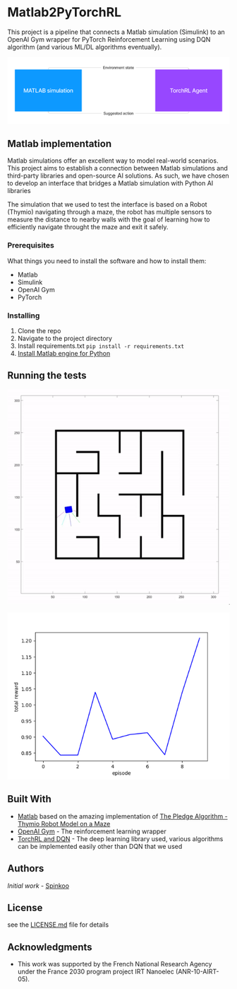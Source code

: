 # Matlab2PyTorchRL

This project is a pipeline that connects a Matlab simulation (Simulink) to an OpenAI Gym wrapper for PyTorch Reinforcement Learning using DQN algorithm (and various ML/DL algorithms eventually).

![General pipeline](images/basic_diag.png)
## Matlab implementation

Matlab simulations offer an excellent way to model real-world scenarios. This project aims to establish a connection between Matlab simulations and third-party libraries and open-source AI solutions. As such, we have chosen to develop an interface that bridges a Matlab simulation with Python AI libraries

The simulation that we used to test the interface is based on a Robot (Thymio) navigating through a maze, the robot has multiple sensors to measure the distance to nearby walls with the goal of learning how to efficiently navigate throught the maze and exit it safely.

### Prerequisites

What things you need to install the software and how to install them:

- Matlab
- Simulink
- OpenAI Gym
- PyTorch

### Installing

1. Clone the repo
2. Navigate to the project directory
3. Install requirements.txt `pip install -r requirements.txt`
4. [Install Matlab engine for Python](https://fr.mathworks.com/help/matlab/matlab_external/get-started-with-matlab-engine-for-python.html)

## Running the tests

![The trainig process of thymio](images/game_shot.gif)

![Reward graph while training the model](images/training_plot.png)

## Built With

* [Matlab](https://www.mathworks.com/products/matlab.html)  based on the amazing implementation of [The Pledge Algorithm - Thymio Robot Model on a Maze](https://fr.mathworks.com/matlabcentral/fileexchange/67399-the-pledge-algorithm-thymio-robot-model-on-a-maze)
* [OpenAI Gym](https://github.com/openai/gym) - The reinforcement learning wrapper
* [TorchRL and DQN](https://github.com/pytorch/rl) - The deep learning library used, various algorithms can be implemented easily other than DQN that we used



## Authors

*Initial work* - [Spinkoo](https://github.com/Spinkoo)


## License

see the [LICENSE.md](LICENSE.md) file for details

## Acknowledgments

- This work was supported by the French National Research Agency under the France 2030 program project IRT Nanoelec (ANR-10-AIRT-05).
